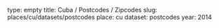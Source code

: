 type: empty
title: Cuba / Postcodes / Zipcodes
slug: places/cu/datasets/postcodes
place: cu
dataset: postcodes
year: 2014
